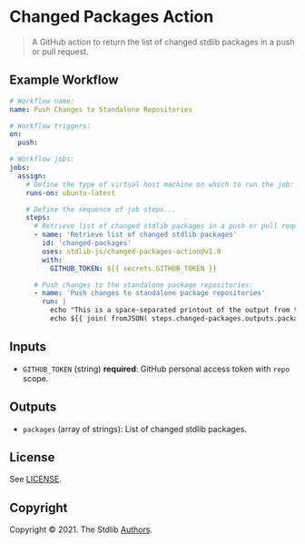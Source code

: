 <!--

@license Apache-2.0

Copyright (c) 2021 The Stdlib Authors.

Licensed under the Apache License, Version 2.0 (the "License");
you may not use this file except in compliance with the License.
You may obtain a copy of the License at

   http://www.apache.org/licenses/LICENSE-2.0

Unless required by applicable law or agreed to in writing, software
distributed under the License is distributed on an "AS IS" BASIS,
WITHOUT WARRANTIES OR CONDITIONS OF ANY KIND, either express or implied.
See the License for the specific language governing permissions and
limitations under the License.

-->

# Changed Packages Action

> A GitHub action to return the list of changed stdlib packages in a push or pull request.

## Example Workflow

```yml
# Workflow name:
name: Push Changes to Standalone Repositories

# Workflow triggers:
on:
  push:

# Workflow jobs:
jobs:
  assign:
    # Define the type of virtual host machine on which to run the job:
    runs-on: ubuntu-latest

    # Define the sequence of job steps...
    steps:
      # Retrieve list of changed stdlib packages in a push or pull request:
      - name: 'Retrieve list of changed stdlib packages'
        id: 'changed-packages'
        uses: stdlib-js/changed-packages-action@v1.0
        with:
          GITHUB_TOKEN: ${{ secrets.GITHUB_TOKEN }}

      # Push changes to the standalone package repositories:
      - name: 'Push changes to standalone package repositories'
        run: |
          echo "This is a space-separated printout of the output from the previous step:"   
          echo ${{ join( fromJSON( steps.changed-packages.outputs.packages ), ' ' ) }}
```


## Inputs

-   `GITHUB_TOKEN` (string) **required**: GitHub personal access token with `repo` scope.


## Outputs 

-  `packages` (array of strings): List of changed stdlib packages.


## License

See [LICENSE][stdlib-license].


## Copyright

Copyright &copy; 2021. The Stdlib [Authors][stdlib-authors].

<!-- Section for all links. Make sure to keep an empty line after the `section` element and another before the `/section` close. -->

<section class="links">

[stdlib]: https://github.com/stdlib-js/stdlib

[stdlib-authors]: https://github.com/stdlib-js/stdlib/graphs/contributors

[stdlib-license]: https://raw.githubusercontent.com/stdlib-js/assign-issue-on-label-action/master/LICENSE

</section>

<!-- /.links -->